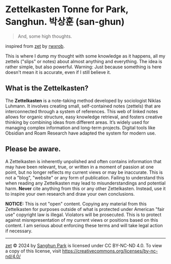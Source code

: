# Zettelkasten Tonne for Park, Sanghun. 박상훈 (san-ghun)

> And, some high thoughts.

inspired from [zet](https://github.com/rwxrob/zet) by [rwxrob](https://x.com/rwxrob).

This is where I dump my thought with some knowledge as it happens, all my zettels ("slips" or notes) about almost anything and everything. The idea is rather simple, but also powerful. 
Warning: Just because something is here doesn't mean it is accurate, even if I still believe it.

## What is the Zettelkasten?

The **Zettelkasten** is a note-taking method developed by sociologist Niklas Luhmann. It involves creating small, self-contained notes (zettels) that are interconnected through a system of references. This web of linked notes allows for organic structure, easy knowledge retrieval, and fosters creative thinking by combining ideas from different areas. It’s widely used for managing complex information and long-term projects. Digital tools like Obsidian and Roam Research have adapted the system for modern use.

## Please be aware.

A Zettelkasten is inherently unpolished and often contains information that may have been relevant, true, or written in a moment of passion at one point, but no longer reflects my current views or may be inaccurate. This is not a "blog", "website" or any form of publication. Failing to understand this when reading any Zettelkasten may lead to misunderstandings and potential harm. **Never** cite anything from this or any other Zettelkasten. Instead, use it to inspire your own research and draw your own conclusions.

**NOTICE:** This is not "open" content. Copying any material from this Zettelkasten for purposes outside of what is protected under American "fair use" copyright law is illegal. Violators will be prosecuted. This is to protect against misrepresentation of my current views or positions based on this content. I am serious about enforcing these terms and will take legal action if necessary.

---
[zet](https://github.com/san-ghun/zet/) © 2024 by [Sanghun Park](https://github.com/san-ghun/) is licensed under CC BY-NC-ND 4.0. To view a copy of this license, visit https://creativecommons.org/licenses/by-nc-nd/4.0/